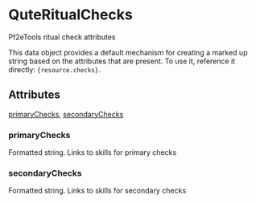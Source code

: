 # QuteRitualChecks

Pf2eTools ritual check attributes

This data object provides a default mechanism for creating
a marked up string based on the attributes that are present.
To use it, reference it directly: `{resource.checks}`.

## Attributes

[primaryChecks](#primarychecks), [secondaryChecks](#secondarychecks)


### primaryChecks

Formatted string. Links to skills for primary checks

### secondaryChecks

Formatted string. Links to skills for secondary checks
